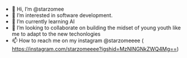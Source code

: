 - 👋 Hi, I’m @starzomee
- 👀 I’m interested in software development.
- 🌱 I’m currently learning AI
- 💞️ I’m looking to collaborate on building the midset of young youth like me to adapt to the new techonlogies 
- 📫 How to reach me on my instagram @starzomeeee ( https://instagram.com/starzomeeee?igshid=MzNlNGNkZWQ4Mg==) 

<!---
starzomee/starzomee is a ✨ special ✨ repository because its `README.md` (this file) appears on your GitHub profile.
You can click the Preview link to take a look at your changes.
--->
